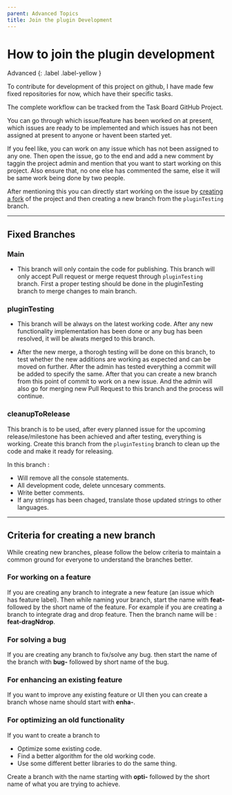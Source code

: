 ```yaml
---
parent: Advanced Topics
title: Join the plugin Development
---
```


# How to join the plugin development

Advanced {: .label .label-yellow }

To contribute for development of this project on github, I have made few fixed repositories for now, which have their specific tasks.

The complete workflow can be tracked from the Task Board GitHub Project.

You can go through which issue/feature has been worked on at present, which issues are ready to be implemented and which issues has not been assigned at present to anyone or havent been started yet.

If you feel like, you can work on any issue which has not been assigned to any one. Then open the issue, go to the end and add a new comment by taggin the project admin and mention that you want to start working on this project. Also ensure that, no one else has commented the same, else it will be same work being done by two people.

After mentioning this you can directly start working on the issue by [creating a fork]() of the project and then creating a new branch from the `pluginTesting` branch.

---

## Fixed Branches

### Main

- This branch will only contain the code for publishing. This branch will only accept Pull request or merge request through `pluginTesting` branch. First a proper testing should be done in the pluginTesting branch to merge changes to main branch.

### pluginTesting

- This branch will be always on the latest working code. After any new functionality implementation has been done or any bug has been resolved, it will be alwats merged to this branch.

- After the new merge, a thorogh testing will be done on this branch, to test whether the new additions are working as expected and can be moved on further. After the admin has tested everything a commit will be added to specify the same. After that you can create a new branch from this point of commit to work on a new issue. And the admin will also go for merging new Pull Request to this branch and the process will continue.

### cleanupToRelease

This branch is to be used, after every planned issue for the upcoming release/milestone has been achieved and after testing, everything is working. Create this branch from the `pluginTesting` branch to clean up the code and make it ready for releasing.

In this branch :

- Will remove all the console statements.
- All development code, delete unncesary comments.
- Write better comments.
- If any strings has been chaged, translate those updated strings to other languages.

---

## Criteria for creating a new branch

While creating new branches, please follow the below criteria to maintain a common ground for everyone to understand the branches better.

### For working on a feature

If you are creating any branch to integrate a new feature (an issue which has feature label). Then while naming your branch, start the name with **feat-** followed by the short name of the feature. For example if you are creating a branch to integrate drag and drop feature. Then the branch name will be : **feat-dragNdrop**.

### For solving a bug

If you are creating any branch to fix/solve any bug. then start the name of the branch with **bug-** followed by short name of the bug.

### For enhancing an existing feature

If you want to improve any existing feature or UI then you can create a branch whose name should start with **enha-**.

### For optimizing an old functionality

If you want to create a branch to

- Optimize some existing code.
- Find a better algorithm for the old working code.
- Use some different better libraries to do the same thing.

Create a branch with the name starting with **opti-** followed by the short name of what you are trying to achieve.
